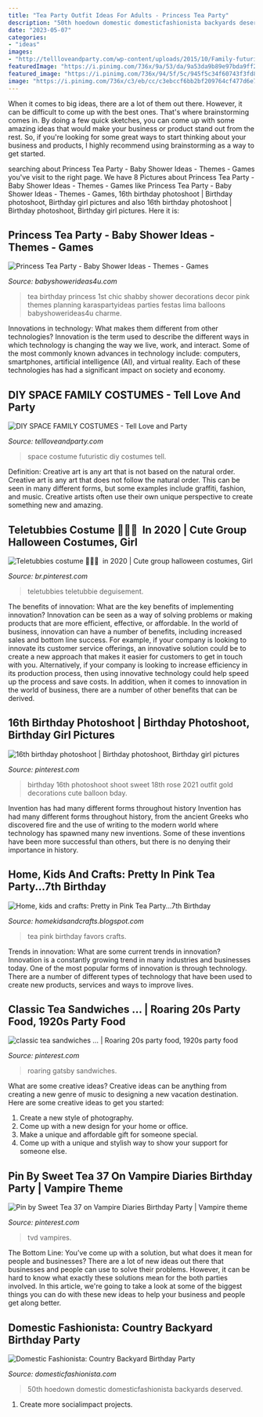 ```yaml
---
title: "Tea Party Outfit Ideas For Adults - Princess Tea Party"
description: "50th hoedown domestic domesticfashionista backyards deserved"
date: "2023-05-07"
categories:
- "ideas"
images:
- "http://tellloveandparty.com/wp-content/uploads/2015/10/Family-futuristic-costume-Tell-love-and-Party.jpg"
featuredImage: "https://i.pinimg.com/736x/9a/53/da/9a53da9b89e97bda9ff207a76c88b4d6.jpg"
featured_image: "https://i.pinimg.com/736x/94/5f/5c/945f5c34f60743f3fd8c6fa09d057436--roaring-s-party-s-party.jpg"
image: "https://i.pinimg.com/736x/c3/eb/cc/c3ebccf6bb2bf209764cf477d6e7b8e0.jpg"
---
```



When it comes to big ideas, there are a lot of them out there. However, it can be difficult to come up with the best ones. That's where brainstorming comes in. By doing a few quick sketches, you can come up with some amazing ideas that would make your business or product stand out from the rest. So, if you're looking for some great ways to start thinking about your business and products, I highly recommend using brainstorming as a way to get started.

	

		
searching about Princess Tea Party - Baby Shower Ideas - Themes - Games you've visit to the right page. We have 8 Pictures about Princess Tea Party - Baby Shower Ideas - Themes - Games like Princess Tea Party - Baby Shower Ideas - Themes - Games, 16th birthday photoshoot | Birthday photoshoot, Birthday girl pictures and also 16th birthday photoshoot | Birthday photoshoot, Birthday girl pictures. Here it is:
		
    
## Princess Tea Party - Baby Shower Ideas - Themes - Games

<img loading=lazy src="http://www.babyshowerideas4u.com/wp-content/uploads/2014/01/CARLOTA10.jpg" onerror="this.onerror=null;this.src='https://tse3.mm.bing.net/th?id=OIP.3DLEd2CXGWfoZytObz1-UgHaJ3&amp;pid=15.1';" alt="Princess Tea Party - Baby Shower Ideas - Themes - Games">

_Source: babyshowerideas4u.com_

>tea birthday princess 1st chic shabby shower decorations decor pink themes planning karaspartyideas parties festas lima balloons babyshowerideas4u charme. 

	

Innovations in technology: What makes them different from other technologies?
Innovation is the term used to describe the different ways in which technology is changing the way we live, work, and interact. Some of the most commonly known advances in technology include: computers, smartphones, artificial intelligence (AI), and virtual reality. Each of these technologies has had a significant impact on society and economy.

    
## DIY SPACE FAMILY COSTUMES - Tell Love And Party

<img loading=lazy src="http://tellloveandparty.com/wp-content/uploads/2015/10/Family-futuristic-costume-Tell-love-and-Party.jpg" onerror="this.onerror=null;this.src='https://tse4.mm.bing.net/th?id=OIP.xJ-hfe25Dz0voMJ-kbmWhQHaLH&amp;pid=15.1';" alt="DIY SPACE FAMILY COSTUMES - Tell Love and Party">

_Source: tellloveandparty.com_

>space costume futuristic diy costumes tell. 

	

Definition: Creative art is any art that is not based on the natural order.
Creative art is any art that does not follow the natural order. This can be seen in many different forms, but some examples include graffiti, fashion, and music. Creative artists often use their own unique perspective to create something new and amazing.

    
## Teletubbies Costume 💜💚💛 ️ In 2020 | Cute Group Halloween Costumes, Girl

<img loading=lazy src="https://i.pinimg.com/736x/9a/53/da/9a53da9b89e97bda9ff207a76c88b4d6.jpg" onerror="this.onerror=null;this.src='https://tse2.mm.bing.net/th?id=OIP.2h4jBi38mtki5gfmhFWMBQHaJ3&amp;pid=15.1';" alt="Teletubbies costume 💜💚💛 ️ in 2020 | Cute group halloween costumes, Girl">

_Source: br.pinterest.com_

>teletubbies teletubbie deguisement. 

	

The benefits of innovation: What are the key benefits of implementing innovation?
Innovation can be seen as a way of solving problems or making products that are more efficient, effective, or affordable. In the world of business, innovation can have a number of benefits, including increased sales and bottom line success. For example, if your company is looking to innovate its customer service offerings, an innovative solution could be to create a new approach that makes it easier for customers to get in touch with you. Alternatively, if your company is looking to increase efficiency in its production process, then using innovative technology could help speed up the process and save costs. In addition, when it comes to innovation in the world of business, there are a number of other benefits that can be derived.

    
## 16th Birthday Photoshoot | Birthday Photoshoot, Birthday Girl Pictures

<img loading=lazy src="https://i.pinimg.com/736x/3c/24/1e/3c241e948b41a762cfedccb1187ef4a9.jpg" onerror="this.onerror=null;this.src='https://tse2.mm.bing.net/th?id=OIP.MFm4vQ_vPNdWBz7dzqwH8wHaKv&amp;pid=15.1';" alt="16th birthday photoshoot | Birthday photoshoot, Birthday girl pictures">

_Source: pinterest.com_

>birthday 16th photoshoot shoot sweet 18th rose 2021 outfit gold decorations cute balloon bday. 

	

Invention has had many different forms throughout history
Invention has had many different forms throughout history, from the ancient Greeks who discovered fire and the use of writing to the modern world where technology has spawned many new inventions. Some of these inventions have been more successful than others, but there is no denying their importance in history.

    
## Home, Kids And Crafts: Pretty In Pink Tea Party...7th Birthday

<img loading=lazy src="http://4.bp.blogspot.com/-desw201ooR0/T_poH020KKI/AAAAAAAADb8/mgejq-PGy78/s1600/DSC_7647.JPG" onerror="this.onerror=null;this.src='https://tse2.mm.bing.net/th?id=OIP.dQtdhO09EmFYmZCTuWwyggHaLG&amp;pid=15.1';" alt="Home, kids and crafts: Pretty in Pink Tea Party...7th Birthday">

_Source: homekidsandcrafts.blogspot.com_

>tea pink birthday favors crafts. 

	

Trends in innovation: What are some current trends in innovation?
Innovation is a constantly growing trend in many industries and businesses today. One of the most popular forms of innovation is through technology. There are a number of different types of technology that have been used to create new products, services and ways to improve lives.

    
## Classic Tea Sandwiches … | Roaring 20s Party Food, 1920s Party Food

<img loading=lazy src="https://i.pinimg.com/736x/94/5f/5c/945f5c34f60743f3fd8c6fa09d057436--roaring-s-party-s-party.jpg" onerror="this.onerror=null;this.src='https://tse3.mm.bing.net/th?id=OIP.pDPYTFxIm_55sjboFFAfqQHaF7&amp;pid=15.1';" alt="classic tea sandwiches … | Roaring 20s party food, 1920s party food">

_Source: pinterest.com_

>roaring gatsby sandwiches. 

	

What are some creative ideas?
Creative ideas can be anything from creating a new genre of music to designing a new vacation destination. Here are some creative ideas to get you started: 
1. Create a new style of photography.
2. Come up with a new design for your home or office.
3. Make a unique and affordable gift for someone special.
4. Come up with a unique and stylish way to show your support for someone else.

    
## Pin By Sweet Tea 37 On Vampire Diaries Birthday Party | Vampire Theme

<img loading=lazy src="https://i.pinimg.com/736x/c3/eb/cc/c3ebccf6bb2bf209764cf477d6e7b8e0.jpg" onerror="this.onerror=null;this.src='https://tse4.mm.bing.net/th?id=OIP.2wllPpR2c5Q58AdNQatFmAHaKT&amp;pid=15.1';" alt="Pin by Sweet Tea 37 on Vampire Diaries Birthday Party | Vampire theme">

_Source: pinterest.com_

>tvd vampires. 

	

The Bottom Line: You’ve come up with a solution, but what does it mean for people and businesses?
There are a lot of new ideas out there that businesses and people can use to solve their problems. However, it can be hard to know what exactly these solutions mean for the both parties involved. In this article, we're going to take a look at some of the biggest things you can do with these new ideas to help your business and people get along better.

    
## Domestic Fashionista: Country Backyard Birthday Party

<img loading=lazy src="https://2.bp.blogspot.com/-az1vAIEr9tQ/Tl2Dx-TkHTI/AAAAAAAAI8I/PmGF5PrOJFY/s1600/country+bday-99.jpg" onerror="this.onerror=null;this.src='https://tse4.mm.bing.net/th?id=OIP.vqd8bva7xpD5jmphFOh6vQHaLE&amp;pid=15.1';" alt="Domestic Fashionista: Country Backyard Birthday Party">

_Source: domesticfashionista.com_

>50th hoedown domestic domesticfashionista backyards deserved. 

	

1. Create more socialimpact projects.


